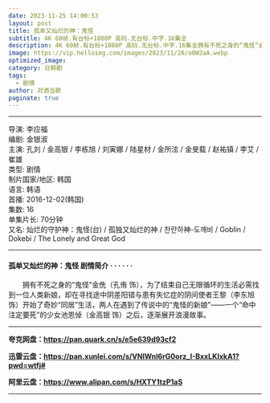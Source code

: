 ```yaml
---
date: 2023-11-25 14:00:53
layout: post
title: 孤单又灿烂的神：鬼怪
subtitle: 4K 60帧.有台标+1080P 高码.无台标.中字.16集全
description: 4K 60帧.有台标+1080P 高码.无台标.中字.16集全拥有不死之身的“鬼怪”金侁，为了结束自己无限循环的生活必需找到一位人类新娘，却在寻找途中阴差阳错与患有失忆症的阴间使者王黎开始了奇妙“同居”生活，两人在遇到了传说中的“鬼怪的新娘...
image: https://vip.helloimg.com/images/2023/11/26/o0W2aA.webp
optimized_image: 
category: 日韩剧
tags:
  - 剧情
author: 对酒当歌
paginate: true
---
```

---

导演: 李应福  
编剧: 金银淑  
主演: 孔刘 / 金高银 / 李栋旭 / 刘寅娜 / 陆星材 / 金所泫 / 金旻载 / 赵祐镇 / 李艾 / 崔雄  
类型: 剧情  
制片国家/地区: 韩国  
语言: 韩语  
首播: 2016-12-02(韩国)  
集数: 16  
单集片长: 70分钟  
又名: 灿烂的守护神：鬼怪(台) / 孤独又灿烂的神 / 찬란하神-도깨비 / Goblin / Dokebi / The Lonely and Great God  

---

#### 孤单又灿烂的神：鬼怪 剧情简介 · · · · · ·

　　拥有不死之身的“鬼怪”金侁（孔侑 饰），为了结束自己无限循环的生活必需找到一位人类新娘，却在寻找途中阴差阳错与患有失忆症的阴间使者王黎（李东旭 饰）开始了奇妙“同居”生活，两人在遇到了传说中的“鬼怪的新娘”——一个“命中注定要死”的少女池恩倬（金高银 饰）之后，逐渐展开浪漫故事。

---

**夸克网盘：<https://pan.quark.cn/s/e5e639d93cf2>**

**迅雷云盘：<https://pan.xunlei.com/s/VNlWnl6rG0orz_I-BxxLKIxkA1?pwd=wtfj#>**

**阿里云盘：<https://www.alipan.com/s/HXTY1tzP1aS>**

---
